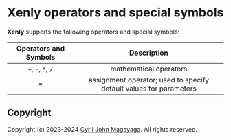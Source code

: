 # Xenly operators and special symbols

**Xenly** supports the following operators and special symbols:

| Operators and Symbols |                             Description                            |
|:---------------------:|:------------------------------------------------------------------:|
| `+`, `-`, `*`, `/`    | mathematical operators                                             |
| `=`                   | assignment operator; used to specify default values for parameters |

## Copyright

Copyright (c) 2023-2024 [Cyril John Magayaga](https://github.com/magayaga). All rights reserved.
